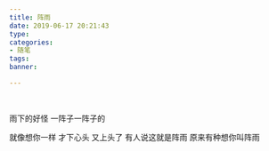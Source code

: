 ```yaml
---
title: 阵雨
date: 2019-06-17 20:21:43
type: 
categories: 
- 随笔
tags:
banner: 

---
```


<br />

雨下的好怪
一阵子一阵子的

就像想你一样
才下心头
又上头了
有人说这就是阵雨
原来有种想你叫阵雨